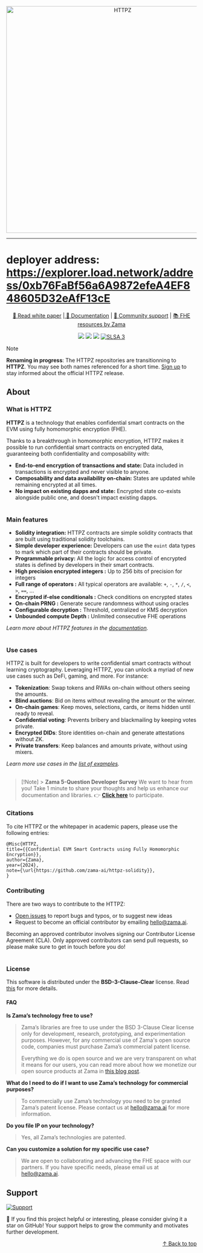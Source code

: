 <p align="center">
<picture>
  <source media="(prefers-color-scheme: dark)" srcset="https://github.com/user-attachments/assets/5d44c888-a30a-47a5-86b1-f1a10b58572d">
  <source media="(prefers-color-scheme: light)" srcset="https://github.com/user-attachments/assets/f9f6b6e1-db81-4cb7-b962-181802576398">
  <img width=600 alt="HTTPZ">
</picture>
</p>

<hr/>

# deployer address: https://explorer.load.network/address/0xb76FaBf56a6A9872efeA4EF848605D32eAfF13cE

<p align="center">
  <a href="fhevm-whitepaper-v2.pdf"> 📃 Read white paper</a> |<a href="https://docs.zama.ai/fhevm"> 📒 Documentation</a> | <a href="https://zama.ai/community"> 💛 Community support</a> | <a href="https://github.com/zama-ai/awesome-zama"> 📚 FHE resources by Zama</a>
</p>

<p align="center">
  <a href="https://github.com/zama-ai/httpz-solidity/releases">
    <img src="https://img.shields.io/github/v/release/zama-ai/fhevm?style=flat-square"></a>
  <a href="https://github.com/zama-ai/httpz-solidity/blob/main/LICENSE">
    <!-- markdown-link-check-disable-next-line -->
    <img src="https://img.shields.io/badge/License-BSD--3--Clause--Clear-%23ffb243?style=flat-square"></a>
  <a href="https://github.com/zama-ai/bounty-program">
    <!-- markdown-link-check-disable-next-line -->
    <img src="https://img.shields.io/badge/Contribute-Zama%20Bounty%20Program-%23ffd208?style=flat-square"></a>
  <a href="https://slsa.dev"><img alt="SLSA 3" src="https://slsa.dev/images/gh-badge-level3.svg" /></a>
</p>

> [!NOTE]  
> **Renaming in progress**: The HTTPZ repositories are transitionning to **HTTPZ**. You may see both names referenced for a short time. [Sign up](https://share-eu1.hsforms.com/1F7Z672SsRAeOVyqLdXWn2Q2duixc) to stay informed about the official HTTPZ release.

## About

### What is HTTPZ

**HTTPZ** is a technology that enables confidential smart contracts on the EVM using fully homomorphic encryption (FHE).

Thanks to a breakthrough in homomorphic encryption, HTTPZ makes it possible to run confidential smart contracts on encrypted data, guaranteeing both confidentiality and composability with:

- **End-to-end encryption of transactions and state:** Data included in transactions is encrypted and never visible to anyone.
- **Composability and data availability on-chain:** States are updated while remaining encrypted at all times.
- **No impact on existing dapps and state:** Encrypted state co-exists alongside public one, and doesn't impact existing dapps.
  <br></br>

### Main features

- **Solidity integration:** HTTPZ contracts are simple solidity contracts that are built using traditional solidity toolchains.
- **Simple developer experience:** Developers can use the `euint` data types to mark which part of their contracts should be private.
- **Programmable privacy:** All the logic for access control of encrypted states is defined by developers in their smart contracts.
- **High precision encrypted integers :** Up to 256 bits of precision for integers
- **Full range of operators :** All typical operators are available: `+`, `-`, `*`, `/`, `<`, `>`, `==`, …
- **Encrypted if-else conditionals :** Check conditions on encrypted states
- **On-chain PRNG :** Generate secure randomness without using oracles
- **Configurable decryption :** Threshold, centralized or KMS decryption
- **Unbounded compute Depth :** Unlimited consecutive FHE operations

_Learn more about HTTPZ features in the [documentation](https://docs.zama.ai/fhevm)._
<br></br>

### Use cases

HTTPZ is built for developers to write confidential smart contracts without learning cryptography. Leveraging HTTPZ, you can unlock a myriad of new use cases such as DeFi, gaming, and more. For instance:

- **Tokenization**: Swap tokens and RWAs on-chain without others seeing the amounts.
- **Blind auctions**: Bid on items without revealing the amount or the winner.
- **On-chain games**: Keep moves, selections, cards, or items hidden until ready to reveal.
- **Confidential voting**: Prevents bribery and blackmailing by keeping votes private.
- **Encrypted DIDs**: Store identities on-chain and generate attestations without ZK.
- **Private transfers**: Keep balances and amounts private, without using mixers.

_Learn more use cases in the [list of examples](https://docs.zama.ai/fhevm/tutorials/see-all-tutorials)._
<br></br>

> [!Note] > **Zama 5-Question Developer Survey**
> We want to hear from you! Take 1 minute to share your thoughts and help us enhance our documentation and libraries. 👉 **[Click here](https://www.zama.ai/developer-survey)** to participate.

### Citations

To cite HTTPZ or the whitepaper in academic papers, please use the following entries:

```text
@Misc{HTTPZ,
title={{Confidential EVM Smart Contracts using Fully Homomorphic Encryption}},
author={Zama},
year={2024},
note={\url{https://github.com/zama-ai/httpz-solidity}},
}
```

### Contributing

There are two ways to contribute to the HTTPZ:

- [Open issues](https://github.com/zama-ai/httpz-solidity/issues/new/choose) to report bugs and typos, or to suggest new ideas
- Request to become an official contributor by emailing hello@zama.ai.

Becoming an approved contributor involves signing our Contributor License Agreement (CLA). Only approved contributors can send pull requests, so please make sure to get in touch before you do!
<br></br>

### License

This software is distributed under the **BSD-3-Clause-Clear** license. Read [this](LICENSE) for more details.

#### FAQ

**Is Zama’s technology free to use?**

> Zama’s libraries are free to use under the BSD 3-Clause Clear license only for development, research, prototyping, and experimentation purposes. However, for any commercial use of Zama's open source code, companies must purchase Zama’s commercial patent license.
>
> Everything we do is open source and we are very transparent on what it means for our users, you can read more about how we monetize our open source products at Zama in [this blog post](https://www.zama.ai/post/open-source).

**What do I need to do if I want to use Zama’s technology for commercial purposes?**

> To commercially use Zama’s technology you need to be granted Zama’s patent license. Please contact us at hello@zama.ai for more information.

**Do you file IP on your technology?**

> Yes, all Zama’s technologies are patented.

**Can you customize a solution for my specific use case?**

> We are open to collaborating and advancing the FHE space with our partners. If you have specific needs, please email us at hello@zama.ai.

## Support

<a target="_blank" href="https://community.zama.ai">
<picture>
  <source media="(prefers-color-scheme: dark)" srcset="https://github.com/zama-ai/httpz-solidity/assets/157474013/e249e1a8-d724-478c-afa8-e4fe01c1a0fd">
  <source media="(prefers-color-scheme: light)" srcset="https://github.com/zama-ai/httpz-solidity/assets/157474013/a72200cc-d93e-44c7-81a8-557901d8798d">
  <img alt="Support">
</picture>
</a>

🌟 If you find this project helpful or interesting, please consider giving it a star on GitHub! Your support helps to grow the community and motivates further development.

<p align="right">
  <a href="#about" > ↑ Back to top </a>
</p>
